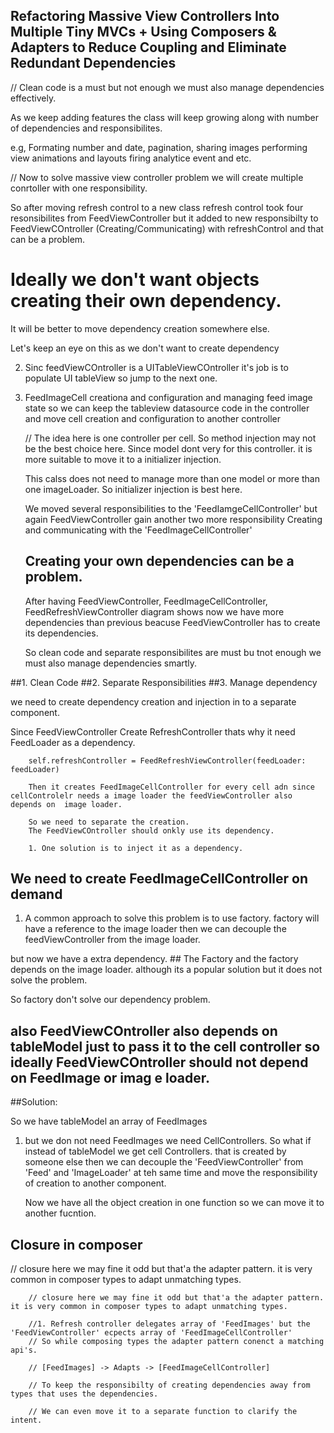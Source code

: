 
## Refactoring Massive View Controllers Into Multiple Tiny MVCs + Using Composers & Adapters to Reduce Coupling and Eliminate Redundant Dependencies


// Clean code is a must but not enough we must also manage dependencies effectively.

As we keep adding features the class will keep growing along with number of dependencies and responsibilites.

e.g,
Formating number and date, pagination, sharing images performing view animations and layouts firing analytice event and etc.



// Now to solve massive view controller problem we will create multiple conrtoller with one responsibility.

So after moving refresh control to a new class refresh control took four resonsibilites from FeedViewController but it added to new responsibilty to FeedViewCOntroller (Creating/Communicating) with refreshControl and that can be a problem.

# Ideally we don't want objects creating their own dependency.
It will be better to move dependency creation somewhere else.

Let's keep an eye on this as we don't want to create dependency
 
2. Sinc feedViewCOntroller is a UITableViewCOntroller it's job is to populate UI tableView so jump to the next one.
3. FeedImageCell creationa and configuration and managing feed image state 
     so we can keep the tableview datasource code in the controller and move cell creation and configuration to another controller
     
     // The idea here is one controller per cell.
    So method injection may not be the best choice here.
    Since model dont very for this controller.
    it is more suitable to move it to a initializer injection.
    
    This calss does not need to manage more than one model or more than one imageLoader. So initializer injection is best here.
    
    We moved several responsibilities to the 'FeedIamgeCellController' but again FeedViewController gain another two more responsibility Creating and communicating with the 'FeedImageCellController' 
    
    ## Creating your own dependencies can be a problem.
    
    After having FeedViewController, FeedImageCellController, FeedRefreshViewController diagram shows now we have more dependencies than previous beacuse FeedViewController has to create its dependencies.
    
    So clean code and separate responsibilites are must bu tnot enough we must also manage dependencies smartly.

##1. Clean Code
##2. Separate Responsibilities
##3. Manage dependency

we need to create dependency creation and injection in to a separate component.

Since FeedViewController Create RefreshController thats why it need FeedLoader as a dependency.

        self.refreshController = FeedRefreshViewController(feedLoader: feedLoader)
        
        Then it creates FeedImageCellController for every cell adn since cellControlelr needs a image loader the feedViewController also depends on  image loader.
        
        So we need to separate the creation.
        The FeedViewCOntroller should onkly use its dependency.
        
        1. One solution is to inject it as a dependency.
        
## We need to create FeedImageCellController on demand

1. A common approach to solve this problem is to use factory.
 factory will have a reference to the image loader then we can decouple the feedViewController from the image loader.
 
 but now we have a extra dependency. ## The Factory and the factory depends on the image loader.
 although its a popular solution but it does not solve the problem.
 
 So factory don't solve our dependency problem.
 
 ## also FeedViewCOntroller also depends on tableModel just to pass it to the cell controller so ideally FeedViewCOntroller should not depend on FeedImage or imag e loader.
 
 ##Solution: 
 
 So we have tableModel an array of FeedImages 
 1. but we don not need FeedImages we need CellControllers.
 So what if instead of tableModel we get cell Controllers. that is created by someone else then we can decouple the 'FeedViewController' from 'Feed' and 'ImageLoader' at teh same time and move the responsibility of creation to another component.
        
    Now we have all the object creation in one function so we can move it to another fucntion.

## Closure in composer
// closure here we may fine it odd but that'a the adapter pattern. it is very common in composer types to adapt unmatching types.

        // closure here we may fine it odd but that'a the adapter pattern. it is very common in composer types to adapt unmatching types.
        
        //1. Refresh controller delegates array of 'FeedImages' but the 'FeedViewController' ecpects array of 'FeedImageCellController'
        // So while composing types the adapter pattern conenct a matching api's.
        
        // [FeedImages] -> Adapts -> [FeedImageCellController]
        
        // To keep the responsibilty of creating dependencies away from types that uses the dependencies.
        
        // We can even move it to a separate function to clarify the intent.

